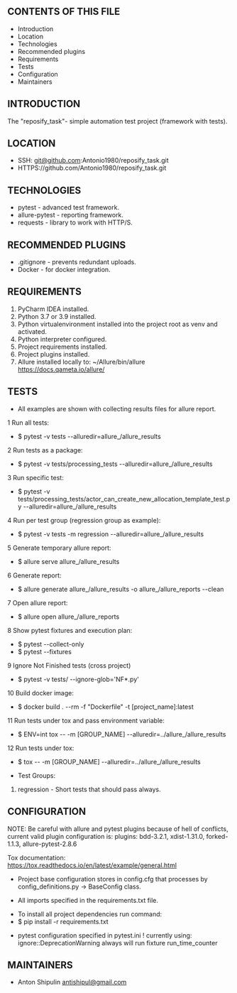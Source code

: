 
CONTENTS OF THIS FILE
---------------------

 * Introduction
 * Location
 * Technologies
 * Recommended plugins
 * Requirements
 * Tests
 * Configuration
 * Maintainers

INTRODUCTION
------------

The "reposify_task"- simple automation test project (framework with tests).

LOCATION
---------

- SSH: git@github.com:Antonio1980/reposify_task.git
- HTTPS://github.com/Antonio1980/reposify_task.git

TECHNOLOGIES
------------

- pytest - advanced test framework.
- allure-pytest - reporting framework.
- requests - library to work with HTTP/S. 

RECOMMENDED PLUGINS
-------------------
- .gitignore - prevents redundant uploads.
- Docker - for docker integration.

REQUIREMENTS
------------

1. PyCharm IDEA installed.
2. Python 3.7 or 3.9 installed.
3. Python virtualenvironment installed into the project root as venv and activated.
4. Python interpreter configured.
5. Project requirements installed.
6. Project plugins installed.
7. Allure installed locally to: ~/Allure/bin/allure
https://docs.qameta.io/allure/

TESTS
-----
* All examples are shown with collecting results files for allure report.

1 Run all tests:
* $ pytest -v tests --alluredir=allure_/allure_results

2 Run tests as a package:
* $ pytest -v tests/processing_tests --alluredir=allure_/allure_results

3 Run specific test:
* $ pytest -v tests/processing_tests/actor_can_create_new_allocation_template_test.py  --alluredir=allure_/allure_results

4 Run per test group (regression group as example):
* $ pytest -v tests -m regression --alluredir=allure_/allure_results

5 Generate temporary allure report:
* $ allure serve allure_/allure_results
  
6 Generate report:
* $ allure generate allure_/allure_results -o allure_/allure_reports --clean
  
7 Open allure report:
* $ allure open allure_/allure_reports

8 Show pytest fixtures and execution plan:
* $ pytest --collect-only
* $ pytest --fixtures

9 Ignore Not Finished tests (cross project)
* $ pytest -v tests/ --ignore-glob='NF*.py'

10 Build docker image: 
* $ docker build . --rm -f "Dockerfile" -t [project_name]:latest 

11 Run tests under tox and pass environment variable:
* $ ENV=int tox -- -m [GROUP_NAME] --alluredir=../allure_/allure_results

12 Run tests under tox:
* $ tox -- -m [GROUP_NAME] --alluredir=../allure_/allure_results


* Test Groups:

1. regression - Short tests that should pass always.


CONFIGURATION
--------------

NOTE:
Be careful with allure and pytest plugins because of hell of conflicts, current valid plugin configuration is:
plugins: bdd-3.2.1, xdist-1.31.0, forked-1.1.3, allure-pytest-2.8.6

Tox documentation:
https://tox.readthedocs.io/en/latest/example/general.html

- Project base configuration stores in config.cfg that processes by config_definitions.py -> BaseConfig class.

- All imports specified in the requirements.txt file.

* To install all project dependencies run command:
* $ pip install -r requirements.txt

- pytest configuration specified in pytest.ini
! currently using: ignore::DeprecationWarning
always will run fixture run_time_counter


MAINTAINERS
-----------

* Anton Shipulin <antishipul@gmail.com> 
